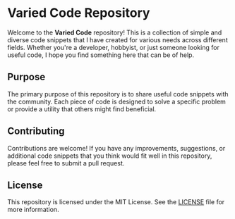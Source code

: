 # Varied Code Repository

Welcome to the **Varied Code** repository! This is a collection of simple and diverse code snippets that I have created for various needs across different fields. Whether you're a developer, hobbyist, or just someone looking for useful code, I hope you find something here that can be of help.

## Purpose

The primary purpose of this repository is to share useful code snippets with the community. Each piece of code is designed to solve a specific problem or provide a utility that others might find beneficial.

## Contributing

Contributions are welcome! If you have any improvements, suggestions, or additional code snippets that you think would fit well in this repository, please feel free to submit a pull request.

## License

This repository is licensed under the MIT License. See the [LICENSE](LICENSE) file for more information.
